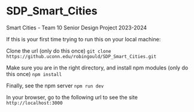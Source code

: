 # SDP_Smart_Cities
Smart Cities - Team 10 Senior Design Project 2023-2024

If this is your first time trying to run this on your local machine:

Clone the url (only do this once)
```git clone https://github.uconn.edu/robingould/SDP_Smart_Cities.git```

Make sure you are in the right directory, and install npm modules (only do this once)
```npm install```

Finally, see the npm server
```npm run dev```
 
 In your browser, go to the following url to see the site
 ```http://localhost:3000```
 
 
